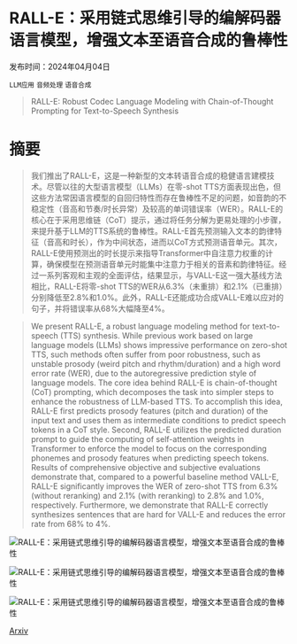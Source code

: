 # RALL-E：采用链式思维引导的编解码器语言模型，增强文本至语音合成的鲁棒性

发布时间：2024年04月04日

`LLM应用` `音频处理` `语音合成`

> RALL-E: Robust Codec Language Modeling with Chain-of-Thought Prompting for Text-to-Speech Synthesis

# 摘要

> 我们推出了RALL-E，这是一种新型的文本转语音合成的稳健语言建模技术。尽管以往的大型语言模型（LLMs）在零-shot TTS方面表现出色，但这些方法常因语言模型的自回归特性而存在鲁棒性不足的问题，如音韵的不稳定性（音高和节奏/时长异常）及较高的单词错误率（WER）。RALL-E的核心在于采用思维链（CoT）提示，通过将任务分解为更易处理的小步骤，来提升基于LLM的TTS系统的鲁棒性。RALL-E首先预测输入文本的韵律特征（音高和时长），作为中间状态，进而以CoT方式预测语音单元。其次，RALL-E使用预测出的时长提示来指导Transformer中自注意力权重的计算，确保模型在预测语音单元时能集中注意力于相关的音素和韵律特征。经过一系列客观和主观的全面评估，结果显示，与VALL-E这一强大基线方法相比，RALL-E将零-shot TTS的WER从$6.3\%$（未重排）和$2.1\%$（已重排）分别降低至$2.8\%$和$1.0\%$。此外，RALL-E还能成功合成VALL-E难以应对的句子，并将错误率从$68\%$大幅降至$4\%$。

> We present RALL-E, a robust language modeling method for text-to-speech (TTS) synthesis. While previous work based on large language models (LLMs) shows impressive performance on zero-shot TTS, such methods often suffer from poor robustness, such as unstable prosody (weird pitch and rhythm/duration) and a high word error rate (WER), due to the autoregressive prediction style of language models. The core idea behind RALL-E is chain-of-thought (CoT) prompting, which decomposes the task into simpler steps to enhance the robustness of LLM-based TTS. To accomplish this idea, RALL-E first predicts prosody features (pitch and duration) of the input text and uses them as intermediate conditions to predict speech tokens in a CoT style. Second, RALL-E utilizes the predicted duration prompt to guide the computing of self-attention weights in Transformer to enforce the model to focus on the corresponding phonemes and prosody features when predicting speech tokens. Results of comprehensive objective and subjective evaluations demonstrate that, compared to a powerful baseline method VALL-E, RALL-E significantly improves the WER of zero-shot TTS from $6.3\%$ (without reranking) and $2.1\%$ (with reranking) to $2.8\%$ and $1.0\%$, respectively. Furthermore, we demonstrate that RALL-E correctly synthesizes sentences that are hard for VALL-E and reduces the error rate from $68\%$ to $4\%$.

![RALL-E：采用链式思维引导的编解码器语言模型，增强文本至语音合成的鲁棒性](../../../paper_images/2404.03204/x1.png)

![RALL-E：采用链式思维引导的编解码器语言模型，增强文本至语音合成的鲁棒性](../../../paper_images/2404.03204/x2.png)

![RALL-E：采用链式思维引导的编解码器语言模型，增强文本至语音合成的鲁棒性](../../../paper_images/2404.03204/x3.png)

[Arxiv](https://arxiv.org/abs/2404.03204)